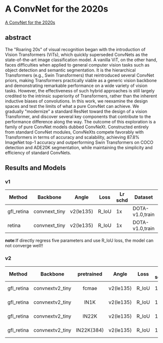 # A ConvNet for the 2020s

[A ConvNet for the 2020s](http://arxiv.org/abs/2201.03545)

## abstract

The "Roaring 20s" of visual recognition began with the introduction of Vision Transformers (ViTs), which quickly superseded ConvNets as the state-of-the-art image classification model. A vanilla ViT, on the other hand, faces difficulties when applied to general computer vision tasks such as object detection and semantic segmentation. It is the hierarchical Transformers (e.g., Swin Transformers) that reintroduced several ConvNet priors, making Transformers practically viable as a generic vision backbone and demonstrating remarkable performance on a wide variety of vision tasks. However, the effectiveness of such hybrid approaches is still largely credited to the intrinsic superiority of Transformers, rather than the inherent inductive biases of convolutions. In this work, we reexamine the design spaces and test the limits of what a pure ConvNet can achieve. We gradually "modernize" a standard ResNet toward the design of a vision Transformer, and discover several key components that contribute to the performance difference along the way. The outcome of this exploration is a family of pure ConvNet models dubbed ConvNeXt. Constructed entirely from standard ConvNet modules, ConvNeXts compete favorably with Transformers in terms of accuracy and scalability, achieving 87.8% ImageNet top-1 accuracy and outperforming Swin Transformers on COCO detection and ADE20K segmentation, while maintaining the simplicity and efficiency of standard ConvNets.

## Results and Models

### v1

| Method     | Backbone      | Angle     | Loss  | Lr schd | Dataset         | preprocess    | $AP_{0.5}$ | $AP_{0.75}$ | $mAP$ |
| ---------- | ------------- | --------- | ----- | ------- | --------------- | ------------- | ---------- | ----------- | ----- |
| gfl_retina | convnext_tiny | v2(le135) | R_IoU | 1x      | DOTA-v1.0,train | 1024x1024,512 | 75.03      | 46.58       | 45.04 |
| retina     | convnext_tiny | v2(le135) | R_IoU | 1x      | DOTA-v1.0,train | 1024x1024,512 | 5.07       | 0.34        | 1.31  |

**note**:If directly regress five parameters and use R_IoU loss, the model can not converge well!!

### v2

| Method     | Backbone        | pretrained | Angle     | Loss  | Lr schd | Dataset         | preprocess    | $AP_{0.5}$ | $AP_{0.75}$ | $mAP$ |
| ---------- | --------------- | :--------: | --------- | ----- | ------- | --------------- | ------------- | ---------- | ----------- | ----- |
| gfl_retina | convnextv2_tiny |   fcmae    | v2(le135) | R_IoU | 1x      | DOTA-v1.0,train | 1024x1024,512 | 67.22      | 40.41       | 39.26 |
| gfl_retina | convnextv2_tiny |    IN1K    | v2(le135) | R_IoU | 1x      | DOTA-v1.0,train | 1024x1024,512 | 72.19      | 45.20       | 43.25 |
| gfl_retina | convnextv2_tiny |   IN22K    | v2(le135) | R_IoU | 1x      | DOTA-v1.0,train | 1024x1024,512 | 73.21      | 46.94       | 44.55 |
| gfl_retina | convnextv2_tiny | IN22K(384) | v2(le135) | R_IoU | 1x      | DOTA-v1.0,train | 1024x1024,512 | 73.97      | 46.70       | 44.54 |

